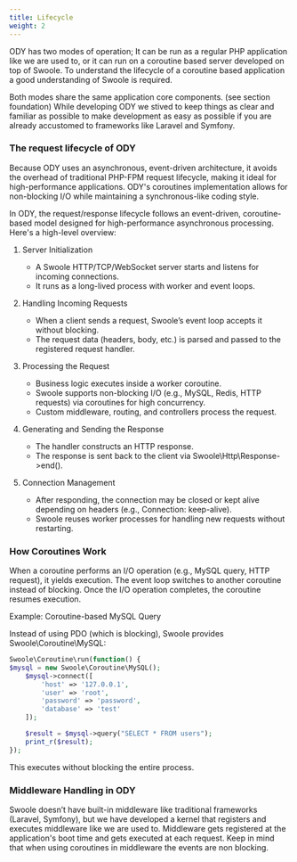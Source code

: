 ```yaml
---
title: Lifecycle
weight: 2
---
```

ODY has two modes of operation; It can be run as a regular PHP application like we are used to, or it can run on a 
coroutine based server developed on top of Swoole. To understand the lifecycle of a coroutine based application a good 
understanding of Swoole is required.

Both modes share the same application core components. (see section foundation) While developing ODY we stived to keep 
things as clear and familiar as possible to make development as easy as possible if you are already accustomed to 
frameworks like Laravel and Symfony.

[//]: # (## Coroutines)

[//]: # (### What are coroutines?)

[//]: # ()
[//]: # (Coroutines effectively solve the challenge of asynchronous non-blocking systems, but what exactly are they?)

[//]: # ()
[//]: # (By definition, coroutines are lightweight threads managed by user code rather than the OS kernel, meaning the user )

[//]: # (controls execution switches instead of the OS allocating CPU time. In Swoole, each Worker process has a coroutine )

[//]: # (scheduler that switches execution when an I/O operation occurs or when explicitly triggered. Since a process runs )

[//]: # (coroutines one at a time, there’s no need for synchronization locks like in multi-threaded programming.)

[//]: # ()
[//]: # (Within a coroutine, execution remains sequential. In an HTTP coroutine server, each request runs in its own coroutine. )

[//]: # (For example, if coroutine A handles request A and coroutine B handles request B, execution switches when coroutine A )

[//]: # (encounters an I/O operation &#40;e.g., a MySQL query&#41;. While coroutine A waits for the database response, coroutine B )

[//]: # (executes. Once the I/O completes, execution returns to coroutine A, ensuring non-blocking execution.)

[//]: # ()
[//]: # (However, to enable coroutine switching, operations like MySQL queries must be asynchronous and non-blocking—otherwise, )

[//]: # (the scheduler cannot switch coroutines, causing blocking, which defeats the purpose of coroutine-based programming.)

### The request lifecycle of ODY

Because ODY uses an asynchronous, event-driven architecture, it avoids the overhead of traditional PHP-FPM request 
lifecycle, making it ideal for high-performance applications. ODY's coroutines implementation allows for non-blocking 
I/O while maintaining a synchronous-like coding style.

In ODY, the request/response lifecycle follows an event-driven, coroutine-based model designed for high-performance 
asynchronous processing. Here's a high-level overview:

1. Server Initialization 
   * A Swoole HTTP/TCP/WebSocket server starts and listens for incoming connections. 
   * It runs as a long-lived process with worker and event loops.

2. Handling Incoming Requests
    * When a client sends a request, Swoole’s event loop accepts it without blocking.
    * The request data (headers, body, etc.) is parsed and passed to the registered request handler.

3. Processing the Request
    * Business logic executes inside a worker coroutine.
    * Swoole supports non-blocking I/O (e.g., MySQL, Redis, HTTP requests) via coroutines for high concurrency.
    * Custom middleware, routing, and controllers process the request.

4. Generating and Sending the Response
    * The handler constructs an HTTP response.
    * The response is sent back to the client via Swoole\Http\Response->end().

5. Connection Management
    * After responding, the connection may be closed or kept alive depending on headers (e.g., Connection: keep-alive).
    * Swoole reuses worker processes for handling new requests without restarting.

### How Coroutines Work

When a coroutine performs an I/O operation (e.g., MySQL query, HTTP request), it yields execution.
The event loop switches to another coroutine instead of blocking. Once the I/O operation completes, the coroutine 
resumes execution.

Example: Coroutine-based MySQL Query

Instead of using PDO (which is blocking), Swoole provides Swoole\Coroutine\MySQL:
```php
Swoole\Coroutine\run(function() {
$mysql = new Swoole\Coroutine\MySQL();
    $mysql->connect([
        'host' => '127.0.0.1',
        'user' => 'root',
        'password' => 'password',
        'database' => 'test'
    ]);

    $result = $mysql->query("SELECT * FROM users");
    print_r($result);
});
```
This executes without blocking the entire process.

### Middleware Handling in ODY

Swoole doesn’t have built-in middleware like traditional frameworks (Laravel, Symfony), but we have developed a kernel 
that registers and executes middleware like we are used to. Middleware gets registered at the application's boot time 
and gets executed at each request. Keep in mind that when using coroutines in middleware the events are non blocking.